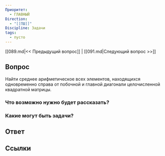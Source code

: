 ```yaml
---
Приоритет:
  - ГЛАВНЫЙ
Direction:
  - "[[ПШ]]" 
Discipline: Задачи 
tags:
  - пусто
---
```

[[089.md|<< Предыдущий вопрос]] | [[091.md|Следующий вопрос >>]]
## Вопрос

Найти среднее арифметическое всех элементов, находящихся одновременно справа от побочной и главной диагонали целочисленной квадратной матрицы.

### Что возможно нужно будет рассказать?

### Какие могут быть задачи?

## Ответ

## Ссылки
